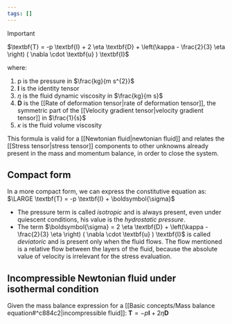 ```yaml
---
tags: []
---
```

>[!important]
>$\textbf{T} = -p \textbf{I} + 2 \eta \textbf{D} + \left(\kappa - \frac{2}{3} \eta \right) ( \nabla \cdot \textbf{u} ) \textbf{I}$

where:
1. p is the pressure in $\frac{kg}{m s^{2}}$ 
2. $\textbf{I}$ is the identity tensor
3. $\eta$ is the fluid dynamic viscosity in $\frac{kg}{m s}$
4. $\textbf{D}$ is the [[Rate of deformation tensor|rate of deformation tensor]], the symmetric part of the [[Velocity gradient tensor|velocity gradient tensor]] in $\frac{1}{s}$
5. $\kappa$ is the fluid volume viscosity

This formula is valid for a [[Newtonian fluid|newtonian fluid]] and relates the [[Stress tensor|stress tensor]] components to other unknowns already present in the mass and momentum balance, in order to close the system.
## Compact form 
In a more compact form, we can express the constitutive equation as:
$\LARGE \textbf{T} = -p \textbf{I} + \boldsymbol{\sigma}$ 
- The pressure term is called *isotropic* and is always present, even under quiescent conditions, his value is the *hydrostatic pressure*.
- The term $\boldsymbol{\sigma} = 2 \eta \textbf{D} + \left(\kappa - \frac{2}{3} \eta \right) ( \nabla \cdot \textbf{u} ) \textbf{I}$ is called *deviatoric* and is present only when the fluid flows. 
The flow mentioned is a relative flow between the layers of the fluid, because the absolute value of velocity is irrelevant for the stress evaluation. 
## Incompressible Newtonian fluid under isothermal condition
Given the mass balance expression for a [[Basic concepts/Mass balance equation#^c884c2|incompressible fluid]]:
$\textbf{T} = -p \textbf{I} + 2 \eta \textbf{D}$


